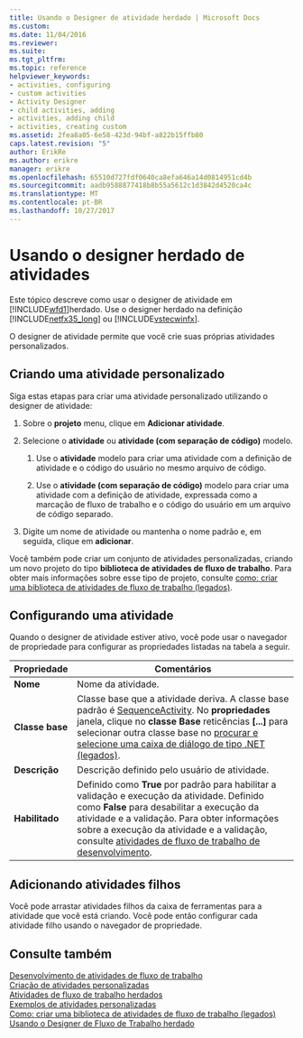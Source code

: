 ```yaml
---
title: Usando o Designer de atividade herdado | Microsoft Docs
ms.custom: 
ms.date: 11/04/2016
ms.reviewer: 
ms.suite: 
ms.tgt_pltfrm: 
ms.topic: reference
helpviewer_keywords:
- activities, configuring
- custom activities
- Activity Designer
- child activities, adding
- activities, adding child
- activities, creating custom
ms.assetid: 2fea8a05-6e58-423d-94bf-a822b15ffb80
caps.latest.revision: "5"
author: ErikRe
ms.author: erikre
manager: erikre
ms.openlocfilehash: 65510d727fdf0640ca8efa646a14d0814951cd4b
ms.sourcegitcommit: aadb9588877418b8b55a5612c1d3842d4520ca4c
ms.translationtype: MT
ms.contentlocale: pt-BR
ms.lasthandoff: 10/27/2017
---
```

# <a name="using-the-legacy-activity-designer"></a>Usando o designer herdado de atividades
Este tópico descreve como usar o designer de atividade em [!INCLUDE[wfd1](../workflow-designer/includes/wfd1_md.md)]herdado. Use o designer herdado na definição [!INCLUDE[netfx35_long](../workflow-designer/includes/netfx35_long_md.md)] ou [!INCLUDE[vstecwinfx](../workflow-designer/includes/vstecwinfx_md.md)].  
  
 O designer de atividade permite que você crie suas próprias atividades personalizados.  
  
## <a name="creating-a-custom-activity"></a>Criando uma atividade personalizado  
 Siga estas etapas para criar uma atividade personalizado utilizando o designer de atividade:  
  
1.  Sobre o **projeto** menu, clique em **Adicionar atividade**.  
  
2.  Selecione o **atividade** ou **atividade (com separação de código)** modelo.  
  
    1.  Use o **atividade** modelo para criar uma atividade com a definição de atividade e o código do usuário no mesmo arquivo de código.  
  
    2.  Use o **atividade (com separação de código)** modelo para criar uma atividade com a definição de atividade, expressada como a marcação de fluxo de trabalho e o código do usuário em um arquivo de código separado.  
  
3.  Digite um nome de atividade ou mantenha o nome padrão e, em seguida, clique em **adicionar**.  
  
 Você também pode criar um conjunto de atividades personalizadas, criando um novo projeto do tipo **biblioteca de atividades de fluxo de trabalho**. Para obter mais informações sobre esse tipo de projeto, consulte [como: criar uma biblioteca de atividades de fluxo de trabalho (legados)](../workflow-designer/how-to-create-a-workflow-activity-library-legacy.md).  
  
## <a name="configuring-an-activity"></a>Configurando uma atividade  
 Quando o designer de atividade estiver ativo, você pode usar o navegador de propriedade para configurar as propriedades listadas na tabela a seguir.  
  
|Propriedade|Comentários|  
|--------------|--------------|  
|**Nome**|Nome da atividade.|  
|**Classe base**|Classe base que a atividade deriva. A classe base padrão é [SequenceActivity](http://go.microsoft.com/fwlink?LinkID=65020). No **propriedades** janela, clique no **classe Base** reticências **[...]**  para selecionar outra classe base no [procurar e selecione uma caixa de diálogo de tipo .NET (legados)](../workflow-designer/browse-and-select-a-dotnet-type-dialog-box-legacy.md).|  
|**Descrição**|Descrição definido pelo usuário de atividade.|  
|**Habilitado**|Definido como **True** por padrão para habilitar a validação e execução da atividade. Definido como **False** para desabilitar a execução da atividade e a validação. Para obter informações sobre a execução da atividade e a validação, consulte [atividades de fluxo de trabalho de desenvolvimento](http://go.microsoft.com/fwlink?LinkID=65024).|  
  
## <a name="adding-child-activities"></a>Adicionando atividades filhos  
 Você pode arrastar atividades filhos da caixa de ferramentas para a atividade que você está criando. Você pode então configurar cada atividade filho usando o navegador de propriedade.  
  
## <a name="see-also"></a>Consulte também  
 [Desenvolvimento de atividades de fluxo de trabalho](http://go.microsoft.com/fwlink?LinkID=65024)   
 [Criação de atividades personalizadas](http://go.microsoft.com/fwlink?LinkID=65021)   
 [Atividades de fluxo de trabalho herdados](../workflow-designer/legacy-workflow-activities.md)   
 [Exemplos de atividades personalizadas](http://go.microsoft.com/fwlink?LinkID=65022)   
 [Como: criar uma biblioteca de atividades de fluxo de trabalho (legados)](../workflow-designer/how-to-create-a-workflow-activity-library-legacy.md)   
 [Usando o Designer de Fluxo de Trabalho herdado](../workflow-designer/using-the-legacy-workflow-designer.md)